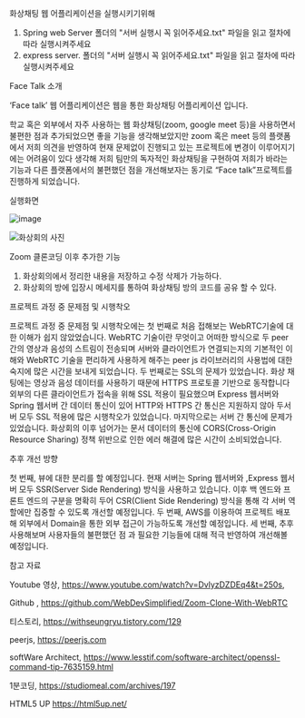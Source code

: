 화상채팅 웹 어플리케이션을 실행시키기위해
1. Spring web Server 폴더의 "서버 실행시 꼭 읽어주세요.txt" 파일을 읽고 절차에 따라 실행시켜주세요
2. express server. 폴더의 "서버 실행시 꼭 읽어주세요.txt" 파일을 읽고 절차에 따라 실행시켜주세요




Face Talk 소개


 ‘Face talk’ 웹 어플리케이션은 웹을 통한 화상채팅 어플리케이션 입니다.
	
학교 혹은 외부에서 자주 사용하는 웹 화상채팅(zoom, google meet 등)을 사용하면서 불편한 점과 추가되었으면 좋을 기능을 생각해보았지만 zoom 혹은 meet 등의 플랫폼에서 저희 의견을 반영하여 현재 문제없이 진행되고 있는 프로젝트에 변경이 이루어지기에는 어려움이 있다 생각해 저희 팀만의 독자적인 화상채팅을 구현하여 저희가 바라는 기능과 다른 플랫폼에서의 불편했던 점을 개선해보자는 동기로 “Face talk”프로젝트를 진행하게 되었습니다.


실행화면 


![image](https://user-images.githubusercontent.com/81874493/139874695-35573259-9400-41a4-ae5d-5f62475d85f9.png)


![화상회의 사진](https://user-images.githubusercontent.com/81874493/139874765-5db33fb7-b5eb-4d99-931c-d7e425c10507.JPG)




Zoom 클론코딩 이후 추가한 기능
1. 화상회의에서 정리한 내용을 저장하고 수정 삭제가 가능하다.
2. 화상회의 방에 입장시 메세지를 통하여 화상채팅 방의 코드를 공유 할 수 있다.


프로젝트 과정 중 문제점 및 시행착오

프로젝트 과정 중 문제점 및 시행착오에는 첫 번째로 처음 접해보는 WebRTC기술에 대한 이해가 쉽지 않았었습니다.
WebRTC 기술이란 무엇이고 어떠한 방식으로 두 peer 간의 영상과 음성의 스트림이 전송되며 서버와 클라이언트가 연결되는지의 기본적인 이해와 WebRTC 기술을 편리하게 사용하게 해주는 peer js 라이브러리의 사용법에 대한 숙지에 많은 시간을 보내게 되었습니다.
두 번째로는 SSL의 문제가 있었습니다.
화상 채팅에는 영상과 음성 데이터를 사용하기 때문에 HTTPS 프로토콜 기반으로 동작합니다 외부의 다른 클라이언트가 접속을 위해 SSL 적용이 필요했으며 Express 웹서버와 Spring 웹서버 간 데이터 통신이 있어 HTTP와 HTTPS 간 통신은 지원하지 않아 두서버 모두 SSL 적용에 많은 시행착오가 있었습니다.
마지막으로는 서버 간 통신에 문제가 있었습니다.
화상회의 이후 넘어가는 문서 데이터의 통신에 CORS(Cross-Origin Resource Sharing) 정책 위반으로 인한 에러 해결에 많은 시간이 소비되었습니다.


추후 개선 방향 

첫 번째, 뷰에 대한 분리를 할 예정입니다.
현재 서버는 Spring 웹서버와 ,Express 웹서버 모두 SSR(Server Side Rendering) 방식을 사용하고 있습니다.
이후 백 엔드와 프론트 엔드의 구분을 명확히 두어 CSR(Client Side Rendering) 방식을 통해 각 서버 역할에만 집중할 수 있도록 개선할 예정입니다. 
두 번째, AWS를 이용하여 프로젝트 배포해 외부에서 Domain을 통한 외부 접근이 가능하도록 개선할 예정입니다.
세 번째, 추후 사용해보며 사용자들의 불편했던 점 과 필요한 기능들에 대해 적극 반영하여 개선해볼 예정입니다.


참고 자료


Youtube 영상,  https://www.youtube.com/watch?v=DvlyzDZDEq4&t=250s,

Github , https://github.com/WebDevSimplified/Zoom-Clone-With-WebRTC

티스토리, https://withseungryu.tistory.com/129 

peerjs, https://peerjs.com 

softWare Architect, https://www.lesstif.com/software-architect/openssl-command-tip-7635159.html 

1분코딩, https://studiomeal.com/archives/197 

HTML5 UP https://html5up.net/ 
